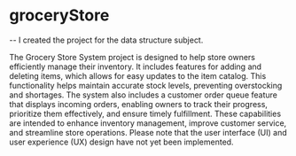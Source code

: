 # groceryStore
-- I created the project for the data structure subject.

The Grocery Store System project is designed to help store owners efficiently manage their inventory. 
It includes features for adding and deleting items, which allows for easy updates to the item catalog. 
This functionality helps maintain accurate stock levels, preventing overstocking and shortages. 
The system also includes a customer order queue feature that displays incoming orders, enabling owners to track their progress, prioritize them effectively, and ensure timely fulfillment. 
These capabilities are intended to enhance inventory management, improve customer service, and streamline store operations. 
Please note that the user interface (UI) and user experience (UX) design have not yet been implemented.
